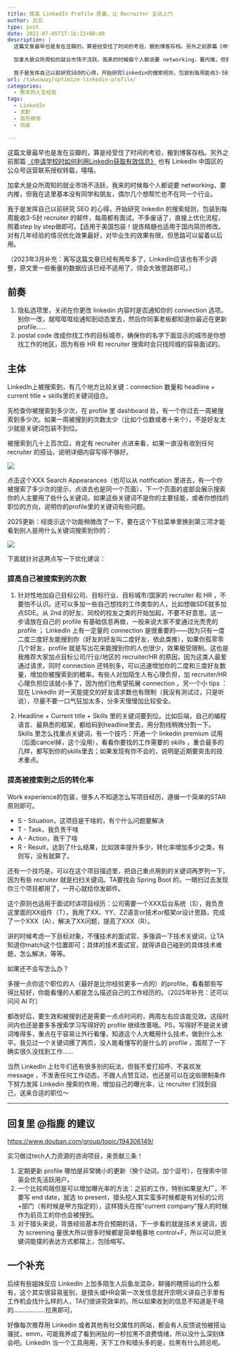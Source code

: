 ```yaml
---
title: 提高 LinkedIn Profile 质量，让 Recruiter 主动上门
author: 云五
type: post
date: 2021-07-05T17:16:22+00:00
description: |
  这篇文章最早也是发在豆瓣的，算是经受住了时间的考验，搬到博客存档。另外之前那篇《申请学校时如何利用LinkedIn获取有效信息》也有LinkedIn中国区的公众号运营联系授权转载，嘻嘻。
  
  加拿大是众所周知的就业市场不活跃，我来的时候每个人都说要 networking，要内推，但我在这里基本没有同学和朋友，偶尔几个想帮忙也不在同一个行业。
  
  我于是发挥自己以前研究SEO的心得，开始研究linkedin的搜索规则，包装到每周能收3-5封 recruiter 的邮件，每周都有面试。不多废话了，直接上优化流程，照着step by step做即可。【适用于美国包装！提炼精髓也适用于国内简历修改。对有几年经验的情况优化效果最好，对毕业生的效果有限，但思路可以留着以后用。
url: /takeaway/optimize-linkedin-profile/
categories:
  - 微末的人生经验
tags:
  - LinkedIn
  - 求职
  - 简历修改
  - 领英

---
```

这篇文章最早也是发在豆瓣的，算是经受住了时间的考验，搬到博客存档。另外之前那篇 [《申请学校时如何利用LinkedIn获取有效信息》](/takeaway/use-linkedin-efficiently/) 也有 LinkedIn 中国区的公众号运营联系授权转载，嘻嘻。

加拿大是众所周知的就业市场不活跃，我来的时候每个人都说要 networking，要内推，但我在这里基本没有同学和朋友，偶尔几个想帮忙也不在同一个行业。

我于是发挥自己以前研究 SEO 的心得，开始研究 linkedin 的搜索规则，包装到每周能收3-5封 recruiter 的邮件，每周都有面试。不多废话了，直接上优化流程，照着step by step做即可。【适用于美国包装！提炼精髓也适用于国内简历修改。对有几年经验的情况优化效果最好，对毕业生的效果有限，但思路可以留着以后用。

（2023年3月补充：离写这篇文章已经有两年多了，LinkedIn应该也有不少调整，原文里一些衡量的数据应该已经不适用了，领会大致思路即可。）

## 前奏

  1. 隐私选项里，关闭在你更改 linkedin 内容时是否通知你的 connection 选项。别你一改，就哐哐哐给通知到动态里去，然后你同事老板都知道你最近在更新 profile……
  2. postal code 改成你找工作的目标城市，确保你的名字下面显示的城市是你想找工作的地区，因为有些 HR 和 recruiter 搜索时会只找同城的容易面试的。

## 主体

LinkedIn上被搜索到，有几个地方比较关键：connection 数量和 headline + current title + skills里的关键词组合。

先检查你被搜索到多少次，在 profile 里 dashboard 处，有一个你过去一周被搜索到多少次。如果一周被搜到的次数太少（比如个位数或者十来个），不是好友太少就是关键词包装不到位。

被搜索到几十上百次后，肯定有 recruiter 点进来看，如果一直没有收到任何 recruiter 的搭讪，说明详细内容写得不够好。

![](https://media.go5.dev/go5media/media_attachments/files/106/613/996/309/471/655/original/bd90183fc34e2ff4.png)

点击这个XXX Search Appearances（也可以从 notification 里进去，有一个你被搜索了多少次的提示，点进去也是同一个页面），下一个页面的底部会展示搜索你的人主要用了些什么关键词。如果这些关键词不是你的主要技能，或者你想找的职位的方向，说明你的profile里的关键词有些问题。

2025更新：经提示这个功能稍微改了一下，要在这个下拉菜单里换到第三项才能看到别人是用什么关键词搜索到你的：

![](https://media.go5.dev/go5media/media_attachments/files/114/468/770/320/070/429/original/8568373793a748c9.png)

下面就针对这两点写一下优化建议：

### 提高自己被搜索到的次数

  1. 针对性地加自己目标公司、目标行业、目标城市/国家的 recruiter 和 HR ，不要怕不认识。还可以多加一些自己想找的工作类型的人，比如想做SDE就多加点SDE。从 2nd 的好友、同校的校友之类的开始加起，不要不好意思。这一步请放在自己的 profile 有基础信息再做，一般来说大家不爱通过光秃秃的 profile ； LinkedIn 上有一定量的 connection 是很重要的——因为只有一度二度三度好友能搜到你（好友的好友叫二度好友，依此类推），如果你孤零零几个好友，profile 就是写出花来能搜到你的人也很少，效果极受限制。这也是我推荐大家加点目标公司/行业/地区的 recruiter/HR 的原因，因为这类人最爱通过请求，同时 connection 还特别多，可以迅速增加你的二度和三度好友数量，增加你被搜索到的概率。有些人对加陌生人有心理负担，加 recruiter/HR 心理负担应该就小多了，因为他们也希望拓展 connection 。另一个小 tips ：现在 LinkedIn 对一天能提交的好友请求数也有限制（我没有测试过，只是听说），尽量不要一口气狂加太多，分多天慢慢加比较安全。

  2. Headline + Current title + Skills 里的关键词要到位。比如后端，自己的编程语言、最熟悉的框架，都给码到headline里去，用分割线稍微分割一下。Skills 里怎么找重点关键词，有一个技巧：开通一个 linkedin premium 试用（后面cancel掉，这个没用），看看你要找的工作需要的 skills ，重合最多的几样，都写到你的skills里去；如果发现有你不会的，说明是近期要突击的技术重点。


### 提高被搜索到之后的转化率

Work experience的包装，很多人不知道怎么写项目经历，遵循一个简单的STAR原则即可。

  * S - Situation，这项目是干啥的，有个什么问题要解决
  * T - Task，我负责干啥
  * A - Action，我干了啥
  * R - Result，达到了什么结果，比如效率提升多少，转化率增加多少之类，有则写，没有就算了。

还有一个技巧是，可以在这个项目描述里，把自己重点用到的关键词再罗列一下，因为有些 recruiter 就是扫扫关键词。TA要找会 Spring Boot 的，一眼扫过去发现你三个项目都用了，一开心就给你发邮件。

这个原则也适用于面试时讲项目经历：公司需要一个XXX后台系统（S），我负责这里面的XX组件（T），我用了XX、YY、ZZ语言or技术or框架or设计思路，完成了一个XXX（A），解决了XX问题，提高了XXX（R）。

讲的时候考虑一下目标对象，不懂技术的面试官，多强调一下技术关键词，让TA知道你match这个位置即可；具体的技术面试官，就得讲自己碰到的具体技术难题，怎么解决，等等。

如果还不会写怎么办？

多搜一点你这个职位的人（最好是比你经验更多一点的）的profile，看看那些写得比较好，你能看懂的人都是怎么描述自己的工作经历的。（2025年补充：还可以问问 AI 吖）

都改好后，要生效和被搜到还是需要一点点时间的，两周左右应该能见效。这段时间内也还是要多多搜索学习写得好的 profile 继续改善哦。PS，写得好不是说关键词堆得多，重点在于容易让外行看懂，知道这个人大概用什么技术，做到什么水平。我见过一个关键词摞了两页，没人能看懂写的是什么的 profile ，围观了一下确实很久没找到工作……

当然 LinkedIn 上社牛们还有很多别的玩法，但我不爱打招呼、不喜欢发 message ，不发表任何工作动态，不跟人点赞互动，也还是可以在这些限制条件下努力发挥 Linkedin 搜索的作用，增加自己的曝光率，让 recruiter 们找到自己，送来合适的职位～


* * *

## 回复里 @指鹿 的建议

https://www.douban.com/group/topic/194306149/

实习做过tech人力资源的咨询项目，来贡献三条！

  1. 定期更新 profile 哪怕是非常微小的更新（换个动词，加个逗号），在搜索中领英会优先活跃用户。 
  2. 一个比较鸡贼但是可以增加曝光率的方法：之前的工作，特别如果是大厂，不要写 end date，就选 to present，猎头挖人其实蛮多时候都是有对标的公司+部门（有时候是甲方指定的），这样猎头在按"current company"搜人的时候作为前员工的你也会被搜到。
  3. 对于猎头来说，背景经验基本符合预期的话，下一步看的就是技术关键词，因为 screening 量很大所以很多时候都是简单粗暴地 control+F，所以可以把关键词能摆的表达方式都摆上，包括缩写。

## 一个补充

后续有些姐妹反应 LinkedIn 上加多陌生人后鱼龙混杂，聊骚的瞎搭讪的什么都有，这个其实很容易鉴别，是猎头或HR会第一次发信息就开宗明义讲自己手里有工作机会找什么样的人，TA们很讲究效率的。所以如果收到的信息不知道是干啥的………………拉黑即可。

好像每次推荐用 LinkedIn 或者其他有社交属性的网站，都会有人反馈说怕被搭讪骚扰，emm，可能我养成了看到闲扯的一秒拉黑不浪费情绪，所以没什么深刻体会吧。LinkedIn 当一个工具用用，天下工作和猎头多的是，拉黑有什么顾忌呢。
